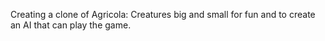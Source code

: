 Creating a clone of Agricola: Creatures big and small for fun and to create an AI that can play the game.

